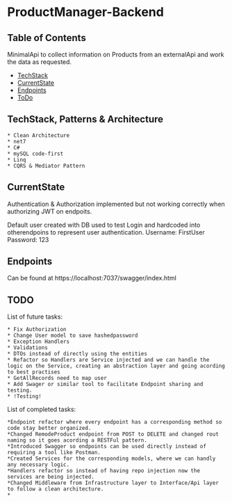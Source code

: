 # ProductManager-Backend

## Table of Contents

MinimalApi to collect information on Products from an externalApi and work the data as requested.

- [TechStack](#techstack)
- [CurrentState](#currentsate)
- [Endpoints](#endpoints)
- [ToDo](#todo)

## TechStack, Patterns & Architecture
    * Clean Architecture
    * net7
    * C#
    * mySQL code-first
    * Linq
    * CQRS & Mediator Pattern

## CurrentState

Authentication & Authorization implemented but not working correctly when authorizing JWT on endpoits.

Default user created with DB used to test Login and hardcoded into otherendpoins to represent user authentication.
Username: FirstUser
Password: 123

## Endpoints

Can be found at https://localhost:7037/swagger/index.html

## TODO

List of future tasks:

    * Fix Authorization
    * Change User model to save hashedpassword
    * Exception Handlers
    * Validations
    * DTOs instead of directly using the entities
    * Refactor so Handlers are Service injected and we can handle the logic on the Service, creating an abstraction layer and going acording to best practises
    * GetAllRecords need to map user
    * Add Swager or similar tool to facilitate Endpoint sharing and testing.
    * !Testing!

List of completed tasks:

    *Endpoint refactor where every endpoint has a corresponding method so code stay better organized.
    *Changed RemodeProduct endpoint from POST to DELETE and changed rout naming so it goes acording a RESTFul pattern.
    *Introduced Swagger so endpoints can be used directly instead of requiring a tool like Postman.
    *Created Services for the corresponding models, where we can handly any necessary logic.
    *Handlers refactor so instead of having repo injection now the services are being injected.
    *Changed Middleware from Infrastructure layer to Interface/Api layer to follow a clean architecture.
    *
